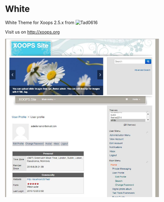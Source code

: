 # White

White Theme for Xoops 2.5.x from ![Tad0616](https://github.com/tad0616)

Visit us on http://xoops.org
 
![Theme Preview](/screenshot.jpg)